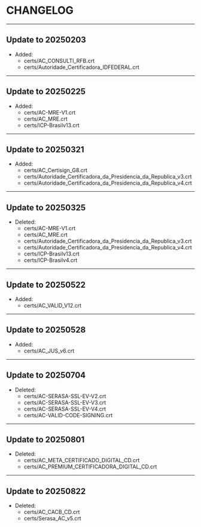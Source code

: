 # CHANGELOG

----

## Update to 20250203

- Added:
  - certs/AC_CONSULTI_RFB.crt
  - certs/Autoridade_Certificadora_IDFEDERAL.crt

----

## Update to 20250225

- Added:
  - certs/AC-MRE-V1.crt
  - certs/AC_MRE.crt
  - certs/ICP-Brasilv13.crt

----

## Update to 20250321

- Added:
  - certs/AC_Certisign_G8.crt
  - certs/Autoridade_Certificadora_da_Presidencia_da_Republica_v3.crt
  - certs/Autoridade_Certificadora_da_Presidencia_da_Republica_v4.crt

----

## Update to 20250325

- Deleted:
  - certs/AC-MRE-V1.crt
  - certs/AC_MRE.crt
  - certs/Autoridade_Certificadora_da_Presidencia_da_Republica_v3.crt
  - certs/Autoridade_Certificadora_da_Presidencia_da_Republica_v4.crt
  - certs/ICP-Brasilv13.crt
  - certs/ICP-Brasilv4.crt

----

## Update to 20250522

- Added:
  - certs/AC_VALID_V12.crt

----

## Update to 20250528

- Added:
  - certs/AC_JUS_v6.crt

----

## Update to 20250704

- Deleted:
  - certs/AC-SERASA-SSL-EV-V2.crt
  - certs/AC-SERASA-SSL-EV-V3.crt
  - certs/AC-SERASA-SSL-EV-V4.crt
  - certs/AC-VALID-CODE-SIGNING.crt

----

## Update to 20250801

- Deleted:
  - certs/AC_META_CERTIFICADO_DIGITAL_CD.crt
  - certs/AC_PREMIUM_CERTIFICADORA_DIGITAL_CD.crt

----

## Update to 20250822

- Deleted:
  - certs/AC_CACB_CD.crt
  - certs/Serasa_AC_v5.crt


